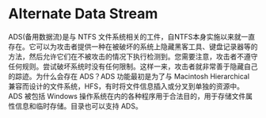# Alternate Data Stream
ADS(备用数据流)是与 NTFS 文件系统相关的工件，自NTFS本身实施以来就一直存在。它可以为攻击者提供一种在被破坏的系统上隐藏黑客工具、键盘记录器等的方法，然后允许它们在不被攻击的情况下执行检测到。您需要注意，攻击者不遵守任何规则。尝试破坏系统时没有任何限制。这样一来，攻击者就非常善于隐藏自己的踪迹。为什么会存在 ADS？ADS 功能最初是为了与 Macintosh Hierarchical 兼容而设计的文件系统，HFS，有时将文件信息插入或分叉到单独的资源中。ADS 被包括 Windows 操作系统在内的各种程序用于合法目的，用于存储文件属性信息和临时存储。目录也可以支持 ADS。